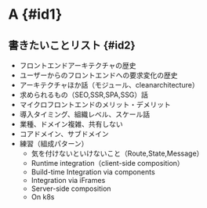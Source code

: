 # A {#id1}

## 書きたいことリスト {#id2}

* フロントエンドアーキテクチャの歴史
* ユーザーからのフロントエンドへの要求変化の歴史
* アーキテクチャほか話（モジュール、cleanarchitecture）
* 求められるもの（SEO,SSR,SPA,SSG）話
* マイクロフロントエンドのメリット・デメリット
* 導入タイミング、組織レベル、スケール話
* 業種、ドメイン複雑、共有しない
* コアドメイン、サブドメイン
* 練習（組成パターン）
  * 気を付けないといけないこと（Route,State,Message）
  * Runtime integration（client-side composition）
  * Build-time Integration via components
  * Integration via iFrames
  * Server-side composition
  * On k8s